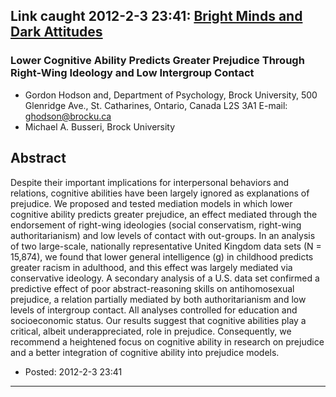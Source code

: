 <div id="wikitext">

Link caught 2012-2-3 23:41: [Bright Minds and Dark Attitudes](http://pss.sagepub.com/content/23/2/187.full)
-----------------------------------------------------------------------------------------------------------

### Lower Cognitive Ability Predicts Greater Prejudice Through Right-Wing Ideology and Low Intergroup Contact

-   Gordon Hodson and, Department of Psychology, Brock University, 500
    Glenridge Ave., St. Catharines, Ontario, Canada <span
    class="wikiword">L2S</span> 3A1 E-mail: ghodson@brocku.ca
-   Michael A. Busseri, Brock University

<div class="round lrindent quote">

Abstract
--------

Despite their important implications for interpersonal behaviors and
relations, cognitive abilities have been largely ignored as explanations
of prejudice. We proposed and tested mediation models in which lower
cognitive ability predicts greater prejudice, an effect mediated through
the endorsement of right-wing ideologies (social conservatism,
right-wing authoritarianism) and low levels of contact with out-groups.
In an analysis of two large-scale, nationally representative United
Kingdom data sets (N = 15,874), we found that lower general intelligence
(g) in childhood predicts greater racism in adulthood, and this effect
was largely mediated via conservative ideology. A secondary analysis of
a U.S. data set confirmed a predictive effect of poor abstract-reasoning
skills on antihomosexual prejudice, a relation partially mediated by
both authoritarianism and low levels of intergroup contact. All analyses
controlled for education and socioeconomic status. Our results suggest
that cognitive abilities play a critical, albeit underappreciated, role
in prejudice. Consequently, we recommend a heightened focus on cognitive
ability in research on prejudice and a better integration of cognitive
ability into prejudice models.

</div>

<div class="vspace">

</div>

-   Posted: 2012-2-3 23:41

<div class="vspace">

</div>

------------------------------------------------------------------------

</div>
